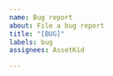 ```yaml
---
name: Bug report
about: File a bug report
title: "[BUG]"
labels: bug
assignees: AssetKid

---
```


<!-- Please search existing issues to avoid creating duplicates. -->
